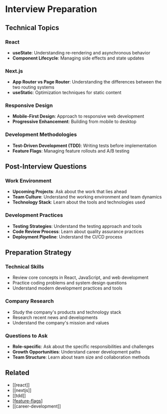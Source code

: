 # Interview Preparation

## Technical Topics

### React

- **useState**: Understanding re-rendering and asynchronous behavior
- **Component Lifecycle**: Managing side effects and state updates

### Next.js

- **App Router vs Page Router**: Understanding the differences between the two routing systems
- **useStatic**: Optimization techniques for static content

### Responsive Design

- **Mobile-First Design**: Approach to responsive web development
- **Progressive Enhancement**: Building from mobile to desktop

### Development Methodologies

- **Test-Driven Development (TDD)**: Writing tests before implementation
- **Feature Flags**: Managing feature rollouts and A/B testing

## Post-Interview Questions

### Work Environment

- **Upcoming Projects**: Ask about the work that lies ahead
- **Team Culture**: Understand the working environment and team dynamics
- **Technology Stack**: Learn about the tools and technologies used

### Development Practices

- **Testing Strategies**: Understand the testing approach and tools
- **Code Review Process**: Learn about quality assurance practices
- **Deployment Pipeline**: Understand the CI/CD process

## Preparation Strategy

### Technical Skills

- Review core concepts in React, JavaScript, and web development
- Practice coding problems and system design questions
- Understand modern development practices and tools

### Company Research

- Study the company's products and technology stack
- Research recent news and developments
- Understand the company's mission and values

### Questions to Ask

- **Role-specific**: Ask about the specific responsibilities and challenges
- **Growth Opportunities**: Understand career development paths
- **Team Structure**: Learn about team size and collaboration methods

## Related

- [[react]]
- [[nextjs]]
- [[tdd]]
- [[feature-flags]]
- [[career-development]]

[//begin]: # "Autogenerated link references for markdown compatibility"
[feature-flags]: ../programming/feature-flags.md "Feature Flags"
[//end]: # "Autogenerated link references"
